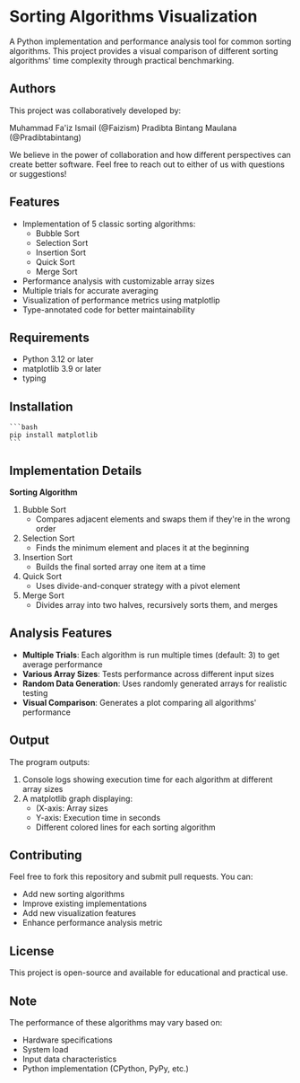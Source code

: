 # Sorting Algorithms Visualization

A Python implementation and performance analysis tool for common sorting algorithms. This project provides a visual comparison of different sorting algorithms' time complexity through practical benchmarking.

## Authors
This project was collaboratively developed by:

Muhammad Fa'iz Ismail (@Faizism)
Pradibta Bintang Maulana (@Pradibtabintang)

We believe in the power of collaboration and how different perspectives can create better software. Feel free to reach out to either of us with questions or suggestions!

## Features

* Implementation of 5 classic sorting algorithms:
  * Bubble Sort
  * Selection Sort
  * Insertion Sort
  * Quick Sort
  * Merge Sort
* Performance analysis with customizable array sizes
* Multiple trials for accurate averaging
* Visualization of performance metrics using matplotlip
* Type-annotated code for better maintainability

## Requirements
* Python 3.12 or later
* matplotlib 3.9 or later
* typing

## Installation
    ```bash
    pip install matplotlib
    ```

## Implementation Details
**Sorting Algorithm**
1. Bubble Sort
   * Compares adjacent elements and swaps them if they're in the wrong order
2. Selection Sort
   * Finds the minimum element and places it at the beginning
3. Insertion Sort
   * Builds the final sorted array one item at a time
4. Quick Sort
   * Uses divide-and-conquer strategy with a pivot element
5. Merge Sort
   * Divides array into two halves, recursively sorts them, and merges
  
## Analysis Features
* **Multiple Trials**: Each algorithm is run multiple times (default: 3) to get average performance
* **Various Array Sizes**: Tests performance across different input sizes
* **Random Data Generation**: Uses randomly generated arrays for realistic testing
* **Visual Comparison**: Generates a plot comparing all algorithms' performance

## Output
The program outputs:
1. Console logs showing execution time for each algorithm at different array sizes
2. A matplotlib graph displaying:
   * (X-axis: Array sizes
   * Y-axis: Execution time in seconds
   * Different colored lines for each sorting algorithm
  
## Contributing
Feel free to fork this repository and submit pull requests. You can:
* Add new sorting algorithms
* Improve existing implementations
* Add new visualization features
* Enhance performance analysis metric

## License
This project is open-source and available for educational and practical use.

## Note
The performance of these algorithms may vary based on:
* Hardware specifications
* System load
* Input data characteristics
* Python implementation (CPython, PyPy, etc.)
